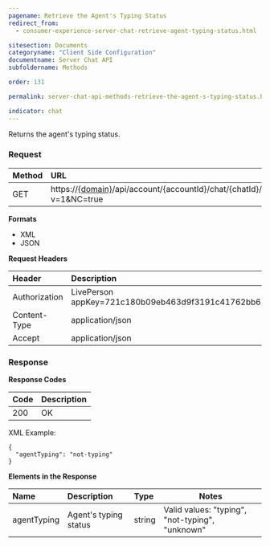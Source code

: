 ```yaml
---
pagename: Retrieve the Agent's Typing Status
redirect_from:
  - consumer-experience-server-chat-retrieve-agent-typing-status.html

sitesection: Documents
categoryname: "Client Side Configuration"
documentname: Server Chat API
subfoldername: Methods

order: 131

permalink: server-chat-api-methods-retrieve-the-agent-s-typing-status.html

indicator: chat
---
```


Returns the agent's typing status.

### Request

| Method | URL |
| :--- | :--- |
| GET | https://[{domain}](/agent-domain-domain-api.html)/api/account/{accountId}/chat/{chatId}/info/agentTyping?v=1&NC=true |

**Formats**

- XML
- JSON

**Request Headers**

| Header | Description |
| :--- | :--- |
| Authorization | LivePerson appKey=721c180b09eb463d9f3191c41762bb68 |
| Content-Type | application/json |
| Accept | application/json |

### Response

**Response Codes**

| Code | Description |
| :--- | :--- |
| 200 | OK |

XML Example:

    {
      "agentTyping": "not-typing"
    }

**Elements in the Response**

| Name	| Description | Type |  Notes |
| :--- | :--- | :--- |  --- |
| agentTyping | Agent's typing status | string | Valid values: "typing", "not-typing", "unknown" |

